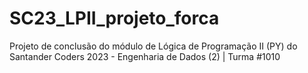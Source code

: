 # SC23_LPII_projeto_forca
 Projeto de conclusão do módulo de Lógica de Programação II (PY) do Santander Coders 2023 - Engenharia de Dados (2) | Turma #1010
